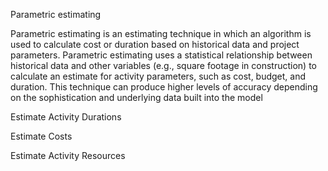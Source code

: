 Parametric estimating


Parametric estimating is an estimating technique in which an algorithm is used to calculate cost or duration based 
on historical data and project parameters. Parametric estimating uses a statistical relationship between historical data 
and other variables (e.g., square footage in construction) to calculate an estimate for activity parameters, such as cost, 
budget, and duration. This technique can produce higher levels of accuracy depending on the sophistication and underlying data built into 
the model

Estimate Activity Durations

Estimate Costs

Estimate Activity Resources

